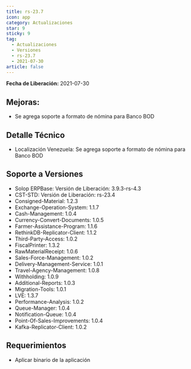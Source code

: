```yaml
---
title: rs-23.7
icon: app
category: Actualizaciones
star: 9
sticky: 9
tag:
  - Actualizaciones
  - Versiones
  - rs-23.7
  - 2021-07-30
article: false
---
```


**Fecha de Liberación:** 2021-07-30

## Mejoras:

-  Se agrega soporte a formato de nómina para Banco BOD

## Detalle Técnico

- Localización Venezuela: Se agrega soporte a formato de nómina para Banco BOD

## Soporte a Versiones

- Solop ERPBase: Versión de Liberación: 3.9.3-rs-4.3
- CST-STD: Versión de Liberación: rs-23.4
- Consigned-Material: 1.2.3
- Exchange-Operation-System: 1.1.7
- Cash-Management: 1.0.4
- Currency-Convert-Documents: 1.0.5
- Farmer-Assistance-Program: 1.1.6
- RethinkDB-Replicator-Client: 1.1.2
- Third-Party-Access: 1.0.2
- FiscalPrinter: 1.3.2
- RawMaterialReceipt: 1.0.6
- Sales-Force-Management: 1.0.2
- Delivery-Management-Service: 1.0.1
- Travel-Agency-Management: 1.0.8
- Withholding: 1.0.9
- Additional-Reports: 1.0.3
- Migration-Tools: 1.0.1
- LVE: 1.3.7
- Performance-Analysis: 1.0.2
- Queue-Manager: 1.0.4
- Notification-Queue: 1.0.4
- Point-Of-Sales-Improvements: 1.0.4
- Kafka-Replicator-Client: 1.0.2

## Requerimientos

- Aplicar binario de la aplicación
